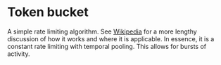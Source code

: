 # Token bucket

A simple rate limiting algorithm. See
[Wikipedia](http://en.wikipedia.org/wiki/Token_bucket) for a more lengthy
discussion of how it works and where it is applicable. In essence, it is a
constant rate limiting with temporal pooling. This allows for bursts of
activity.
